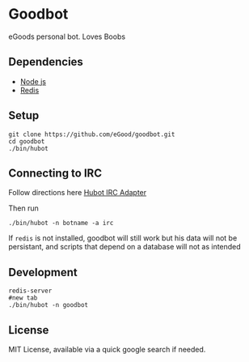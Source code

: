 Goodbot
==================

eGoods personal bot. Loves Boobs

## Dependencies

- [Node js](http://nodejs.org)
- [Redis](http://reistiago.wordpress.com/2011/07/23/installing-on-redis-mac-os-x/)

## Setup

```
git clone https://github.com/eGood/goodbot.git
cd goodbot
./bin/hubot
```
## Connecting to IRC

Follow directions here [Hubot IRC Adapter](https://github.com/nandub/hubot-irc)

Then run

```
./bin/hubot -n botname -a irc
```

If `redis` is not installed, goodbot will still work but his data will not be persistant, and scripts that depend on a database will not as intended

## Development 

```
redis-server
#new tab
./bin/hubot -n goodbot
```

## License

MIT License, available via a quick google search if needed.
